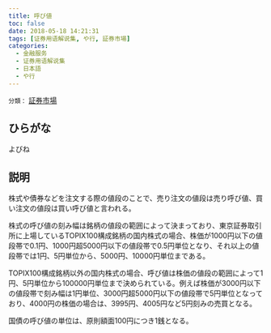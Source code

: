 ```yaml
---
title: 呼び値
toc: false
date: 2018-05-18 14:21:31
tags: [证券用语解说集, や行, 証券市場]
categories:
  - 金融服务
  - 证券用语解说集
  - 日本語
  - や行
---
```


`分類：` [証券市場](/tags/証券市場/)

## ひらがな

よびね

## 説明

株式や債券などを注文する際の値段のことで、売り注文の値段は売り呼び値、買い注文の値段は買い呼び値と言われる。

株式の呼び値の刻み幅は銘柄の値段の範囲によって決まっており、東京証券取引所に上場しているTOPIX100構成銘柄の国内株式の場合、株価が1000円以下の値段帯で0.1円、1000円超5000円以下の値段帯で0.5円単位となり、それ以上の値段帯では1円、5円単位から、5000円、10000円単位まである。

TOPIX100構成銘柄以外の国内株式の場合、呼び値は株価の値段の範囲によって1円、5円単位から100000円単位まで決められている。例えば株価が3000円以下の値段帯で刻み幅は1円単位、3000円超5000円以下の値段帯で5円単位となっており、4000円の株価の場合は、3995円、4005円など5円刻みの売買となる。

国債の呼び値の単位は、原則額面100円につき1銭となる。
